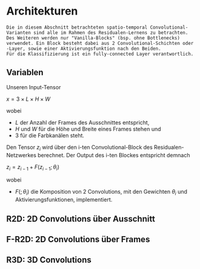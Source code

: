 # Architekturen

```{note}
Die in diesem Abschnitt betrachteten spatio-temporal Convolutional-Varianten sind alle im Rahmen des Residualen-Lernens zu betrachten.
Des Weiteren werden nur "Vanilla-Blocks" (bsp. ohne Bottlenecks) verwendet. Ein Block besteht dabei aus 2 Convolutional-Schichten oder -Layer, sowie einer Aktivierungsfunktion nach den Beiden.
Für die Klassifizierung ist ein fully-connected Layer verantwortlich.
```
## Variablen

Unseren Input-Tensor

$x = 3 \times L \times H \times W$

wobei 

- $L$ der Anzahl der Frames des Ausschnittes entspricht,
- $H$ und $W$ für die Höhe und Breite eines Frames stehen und
- $3$ für die Farbkanälen steht.

Den Tensor $z_i$ wird über den i-ten Convolutional-Block des Residualen-Netzwerkes berechnet. Der Output des i-ten Blockes entspricht demnach

$z_i = z_{i-1} + F(z_{i-1};\theta _i)$

wobei 

- $F(;\theta _i)$ die Komposition von 2 Convolutions, mit den Gewichten $\theta _i$ und Aktivierungsfunktionen, implementiert.

## R2D: 2D Convolutions über Ausschnitt

## F-R2D: 2D Convolutions über Frames

## R3D: 3D Convolutions
